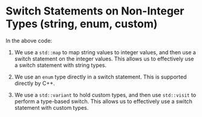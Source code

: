 # Switch Statements on Non-Integer Types (string, enum, custom)
In the above code:

1. We use a `std::map` to map string values to integer values, and then use a switch statement on the integer values. This allows us to effectively use a switch statement with string types.

2. We use an `enum` type directly in a switch statement. This is supported directly by C++.

3. We use a `std::variant` to hold custom types, and then use `std::visit` to perform a type-based switch. This allows us to effectively use a switch statement with custom types.